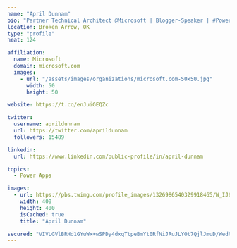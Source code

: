 ```yaml
---
name: "April Dunnam"
bio: "Partner Technical Architect @Microsoft | Blogger-Speaker | #PowerApps, #PowerAutomate, #Office365, #SharePoint | #WIT | #Karaoke Queen"
location: Broken Arrow, OK
type: "profile"
heat: 124

affiliation:
  name: Microsoft
  domain: microsoft.com
  images:
    - url: "/assets/images/organizations/microsoft.com-50x50.jpg"
      width: 50
      height: 50

website: https://t.co/enJuiGEQZc

twitter:
  username: aprildunnam
  url: https://twitter.com/aprildunnam
  followers: 15489

linkedin:
  url: https://www.linkedin.com/public-profile/in/april-dunnam

topics:
  - Power Apps

images:
  - url: https://pbs.twimg.com/profile_images/1326986540329918465/W_IJ6Ih2_400x400.jpg
    width: 400
    height: 400
    isCached: true
    title: "April Dunnam"

secured: "VIVLGVlBRHd1GYuWx+wSPDy4dxqTtpeBmYt0RfNiJRuJLYOt7QjlJmuD/WedREYF5wOBsI+3nHNmMcOTLxRwB2MSjZ/uo1/en92Uk/rv7YA7ZrA4MfGBS0RqUBJpCvWMbX99VwFNH4Z9Fe7Sgzr17HpDj5S5vQMUBJXh1+Vn6E0k9VQScsqteQwfWDk6y0m0ZyOW48FNRVbOYNeVdcZfuueDFjIz/yTuJgJ0EkjIdeTJpHGx0V+I+JyAQ6RAdYP9BHD6HU99qkOdKOMYUOD9/eanWxr+GoUZTYb4kxu9No/T/Md3XSn9RQjPVD/0nRJG8iU+L8rIRAM8Ezr6Y23bUpw7RZifKvaaq3yj7No8Guobf4k0QYv9bQ5szLPg+EhX+JjxfN/v4BtxwaSyoTM3nP3rwZ8c4kNNZIHZob0BSvM=;W/werajAmNt5DZaqgn/qQQ=="
---
```


